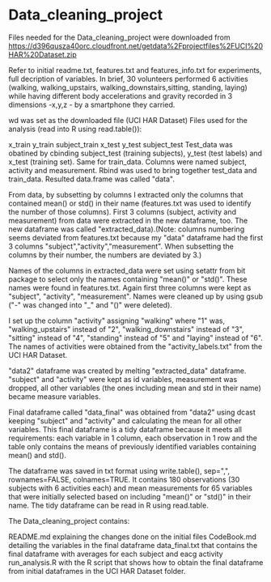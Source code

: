 Data_cleaning_project
=====================
Files needed for the Data_cleaning_project were downloaded from https://d396qusza40orc.cloudfront.net/getdata%2Fprojectfiles%2FUCI%20HAR%20Dataset.zip

Refer to initial readme.txt, features.txt and features_info.txt for experiments, full decription of variables. In brief, 30 volunteers performed 6 activities (walking, walking_upstairs, walking_downstairs,sitting, standing, laying) while having different body accelerations and gravity recorded in 3 dimensions -x,y,z - by a smartphone they carried.

wd was set as the downloaded file (UCI HAR Dataset) Files used for the analysis (read into R using read.table()):

x_train y_train subject_train x_test y_test subject_test Test_data was obatined by cbinding subject_test (training subjects), y_test (test labels) and x_test (training set). Same for train_data. Columns were named subject, activity and measurement. Rbind was used to bring together test_data and train_data. Resulted data.frame was called "data".

From data, by subsetting by columns I extracted only the columns that contained mean() or std() in their name (features.txt was used to identify the number of those columns). First 3 columns (subject, activity and measurement) from data were extracted in the new dataframe, too. The new dataframe was called "extracted_data).(Note: columns numbering seems deviated from features.txt because my "data" dataframe had the first 3 columns "subject","activity","measurement". When subsetting the columns by their number, the numbers are deviated by 3.)

Names of the columns in extracted_data were set using setattr from bit package to select only the names containing "mean()" or "std()". These names were found in features.txt. Again first three columns were kept as "subject", "activity", "measurement". Names were cleaned up by using gsub ("-" was changed into "_" and "()" were deleted).

I set up the column "activity" assigning "walking" where "1" was, "walking_upstairs" instead of "2", "walking_downstairs" instead of "3", "sitting" instead of "4", "standing" instead of "5" and "laying" instead of "6". The names of activities were obtained from the "activity_labels.txt" from the UCI HAR Dataset.

"data2" dataframe was created by melting "extracted_data" dataframe. "subject" and "activity" were kept as id variables, measurement was dropped, all other variables (the ones including mean and std in their name) became measure variables.

Final dataframe called "data_final" was obtained from "data2" using dcast keeping "subject" and "activity" and calculating the mean for all other variables. This final dataframe is a tidy dataframe because it meets all requirements: each variable in 1 column, each observation in 1 row and the table only contains the means of previously identified variables containing mean() and std().

The dataframe was saved in txt format using write.table(), sep=",", rownames=FALSE, colnames=TRUE. It contains 180 observations (30 subjects with 6 activities each) and mean measurements for 65 variables that were initially selected based on including "mean()" or "std()" in their name. The tidy dataframe can be read in R using read.table.

The Data_cleaning_project contains:

README.md explaining the changes done on the initial files CodeBook.md detailing the variables in the final dataframe data_final.txt that contains the final dataframe with averages for each subject and eacg activity run_analysis.R with the R script that shows how to obtain the final dataframe from initial dataframes in the UCI HAR Dataset folder.

